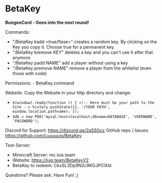 # BetaKey
**BungeeCord - Goes into the next round!**

Commands:
- "/BetaKey kadd <true/flase>" creates a random key. By clicking on the Key you copy it. Choose true for a permanent key.
- "/BetaKey kremove KEY" deletes a key and you can't use it after that anymore
- "/BetaKey padd NAME" add a player without using a key
- "/BetaKey premove NAME" remove a player from the whitelist (even those with code)
  
Permissions: - BetaKey.command

Website:
Copy the Website in your http directory and change:
 - `$(window).ready(function () {
            <!-- Here must be your path to the Site -->
            history.pushState({}, '/YOUR PATH', window.location.pathname);
          });`
 - `$db = new PDO('mysql:host=localhost;dbname=DATABASE', 'USERNAME', 'PASSWORD');`
          

Discord for Support: https://discord.gg/2aSSGcz
GitHub repo / Issues: https://github.com/Luuuuuis/BetaKey

Test-Server:
 - Minecraft Server: mc.luis.team
 - Website: https://luis.team/BetaKeyV2
 - BetaKey to redeem: CkxSL3Dp9N2c9KGJPClXld

Questions? Please ask.
Have Fun! ;)
